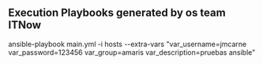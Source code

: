Execution Playbooks generated by os team ITNow
-------------------------------------------

ansible-playbook main.yml -i hosts --extra-vars "var_username=jmcarne var_password=123456 var_group=amaris var_description=pruebas ansible"